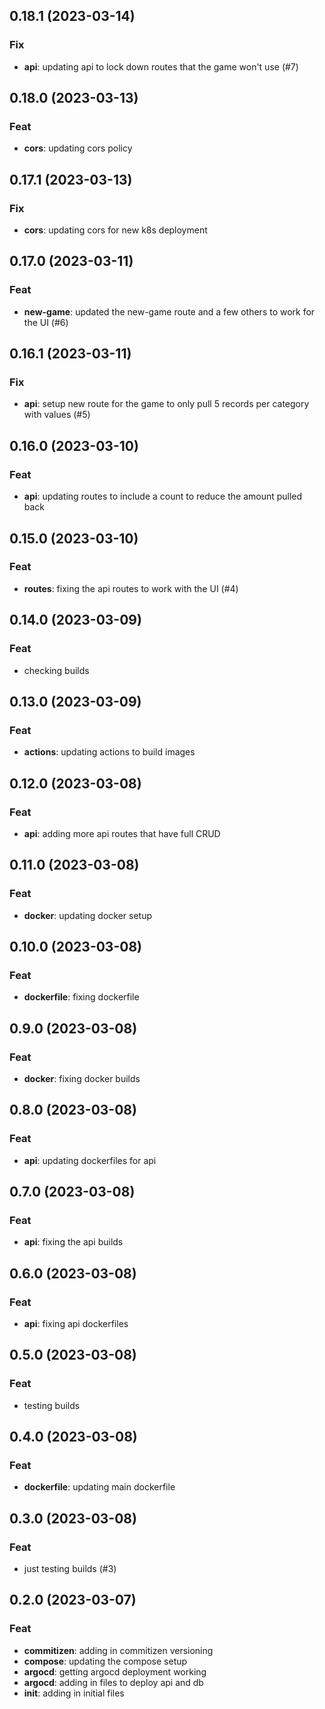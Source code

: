 ## 0.18.1 (2023-03-14)

### Fix

- **api**: updating api to lock down routes that the game won't use (#7)

## 0.18.0 (2023-03-13)

### Feat

- **cors**: updating cors policy

## 0.17.1 (2023-03-13)

### Fix

- **cors**: updating cors for new k8s deployment

## 0.17.0 (2023-03-11)

### Feat

- **new-game**: updated the new-game route and a few others to work for the UI (#6)

## 0.16.1 (2023-03-11)

### Fix

- **api**: setup new route for the game to only pull 5 records per category with values (#5)

## 0.16.0 (2023-03-10)

### Feat

- **api**: updating routes to include a count to reduce the amount pulled back

## 0.15.0 (2023-03-10)

### Feat

- **routes**: fixing the api routes to work with the UI (#4)

## 0.14.0 (2023-03-09)

### Feat

- checking builds

## 0.13.0 (2023-03-09)

### Feat

- **actions**: updating actions to build images

## 0.12.0 (2023-03-08)

### Feat

- **api**: adding more api routes that have full CRUD

## 0.11.0 (2023-03-08)

### Feat

- **docker**: updating docker setup

## 0.10.0 (2023-03-08)

### Feat

- **dockerfile**: fixing dockerfile

## 0.9.0 (2023-03-08)

### Feat

- **docker**: fixing docker builds

## 0.8.0 (2023-03-08)

### Feat

- **api**: updating dockerfiles for api

## 0.7.0 (2023-03-08)

### Feat

- **api**: fixing the api builds

## 0.6.0 (2023-03-08)

### Feat

- **api**: fixing api dockerfiles

## 0.5.0 (2023-03-08)

### Feat

- testing builds

## 0.4.0 (2023-03-08)

### Feat

- **dockerfile**: updating main dockerfile

## 0.3.0 (2023-03-08)

### Feat

- just testing builds (#3)

## 0.2.0 (2023-03-07)

### Feat

- **commitizen**: adding in commitizen versioning
- **compose**: updating the compose setup
- **argocd**: getting argocd deployment working
- **argocd**: adding in files to deploy api and db
- **init**: adding in initial files
